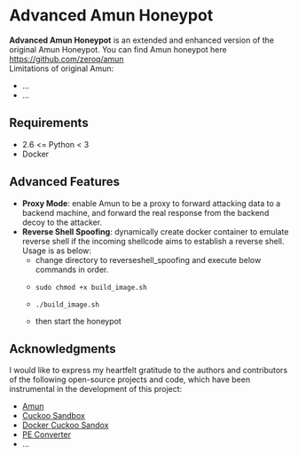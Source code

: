 # Advanced Amun Honeypot
**Advanced Amun Honeypot** is an extended and enhanced version of the original Amun Honeypot. You can find Amun honeypot here https://github.com/zeroq/amun  
Limitations of original Amun:
- ...
- ...

## Requirements
- 2.6 <= Python < 3
- Docker

## Advanced Features
- **Proxy Mode**: enable Amun to be a proxy to forward attacking data to a backend machine, and forward the real response from the backend decoy to the attacker.
- **Reverse Shell Spoofing**: dynamically create docker container to emulate reverse shell if the incoming shellcode aims to establish a reverse shell. Usage is as below:
  - change directory to reverseshell_spoofing and execute below commands in order.
  - ```
    sudo chmod +x build_image.sh
    ```
  - ```
    ./build_image.sh
    ```
  - then start the honeypot

 
## Acknowledgments
I would like to express my heartfelt gratitude to the authors and contributors of the following open-source projects and code, which have been instrumental in the development of this project:

- [Amun](https://github.com/zeroq/amun)
- [Cuckoo Sandbox](https://github.com/cuckoosandbox/cuckoo)
- [Docker Cuckoo Sandox](https://github.com/blacktop/docker-cuckoo)
- [PE Converter](https://github.com/0xballistics/inject2pe)
- ...







